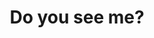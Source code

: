 ---
layout: riddle
title: Do you see me?
sha256: 699641e3cf39257f594517b5dc24e6805754d8e47cabad03ea72056d44369aa4
image: normal_1eef802704a5cea9.jpg
creator: Kis-Tóth Dávid
year: 2015
---